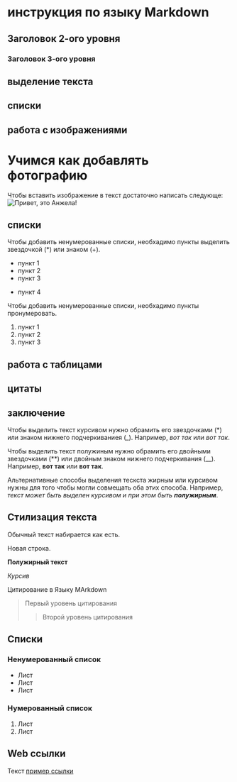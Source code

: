 # инструкция по языку Markdown

## Заголовок 2-ого уровня

### Заголовок 3-ого уровня




## выделение текста

## списки

## работа с изображениями

# Учимся как добавлять фотографию

Чтобы вставить изображение в текст достаточно написать следующе:
![Привет, это Анжела!](Photo_Rezume.jpg)


## списки

Чтобы добавить ненумерованные списки, необхадимо пункты выделить звездочкой (*) или знаком (+).

* пункт 1
* пункт 2
* пункт 3
+ пункт 4

Чтобы добавить ненумерованные списки, необхадимо пункты пронумеровать.

1. пункт 1
2. пункт 2
3. пункт 3


## работа с таблицами

## цитаты

## заключение


Чтобы выделить текст курсивом нужно обрамить его звездочками (*) или знаком нижнего подчеркиваниея (_). Например, *вот так* или _вот так_.

Чтобы выделить текст полужиным нужно обрамить его двойными звездочками (**) или двойным знаком нижнего подчеркивания (__). Например, **вот так** или __вот так__.

Альтернативные способы выделения тескста жирным или курсивом нужны для того чтобы могли совмещать оба этих способа. Например, _текст может быть выделен курсивом и при этом быть **полужирным**_.

## Стилизация текста
Обычный текст набирается как есть.

  Новая строка.

  **Полужирный текст**

  *Курсив*

Цитирование в Языку MArkdown
> Первый уровень цитирования
>> Второй уровень цитирования

## Списки
### Ненумерованный список
* Лист
* Лист
* Лист

### Нумерованный список
1. Лист
2. Лист

## Web ссылки
Текст [пример ссылки](http.example.com "Всплывающая подсказка")